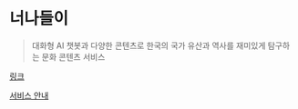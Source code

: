 # 너나들이

> 대화형 AI 챗봇과 다양한 콘텐츠로 한국의 국가 유산과 역사를 재미있게 탐구하는 문화 콘텐츠 서비스

[링크](https://www.xn--910b8hh6hdsz.com/)

[서비스 안내](https://www.figma.com/proto/47N8DGDYHv5C3B7nIUzMu4/v.1-%EB%84%88%EB%82%98%EB%93%A4%EC%9D%B4?node-id=674-8094&t=8RoBF94QguyFZo5h-1&scaling=scale-down&content-scaling=fixed&page-id=0%3A1&starting-point-node-id=526%3A14477)
